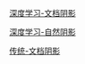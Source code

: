 [深度学习-文档阴影](./OverView/DeepLearningDocShadow.md)

[深度学习-自然阴影](./OverView/Natureshadow.md)

[传统-文档阴影](./OverView/TraditionalDocShadow.md)